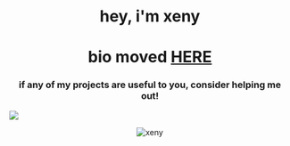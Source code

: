 <h1 align="center">hey, i'm xeny</h1>

<h1 align="center">bio moved <a href="https://xeny.uk">HERE<a></h1>

<h3 align="center">if any of my projects are useful to you, consider helping me out!</h3>
<a href="https://www.buymeacoffee.com/xenyths"><img src="https://img.buymeacoffee.com/button-api/?text=Buy me a coffee&emoji=&slug=xenyths&button_colour=FFDD00&font_colour=000000&font_family=Inter&outline_colour=000000&coffee_colour=FFDD00" /></a>

<p align="center"> <img src="https://gpvc.arturio.dev/1x6" alt="xeny" /> </p>
